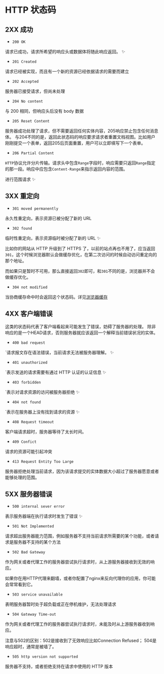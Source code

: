 # HTTP 状态码

## 2XX 成功

- `200 OK` 

请求已成功，请求所希望的响应头或数据体将随此响应返回。 ✨

- `201 Created` 

请求已经被实现，而且有一个新的资源已经依据请求的需要而建立

- `202 Accepted` 

服务器已接受请求，但尚未处理

- `204 No content` 

与 200 相同，但响应头后没有 body 数据

- `205 Reset Content` 

服务器成功处理了请求，但不需要返回任何实体内容，205响应禁止包含任何消息体。 与204不同的是，返回此状态码的响应要求请求者重置文档视图。比如用户刚刚提交一个表单，返回205后页面重置，用户可以立即填写下一个表单。

- `206 Partial Content`

`HTTP`协议允许分片传输。请求头中包含`Range`字段时，响应需要只返回`Range`指定的那一段。响应中应包含`Content-Range`来指示返回内容的范围。

进行范围请求 ✨

## 3XX 重定向

- `301 moved permanently`

永久性重定向，表示资源已被分配了新的 URL

- `302 found`

临时性重定向，表示资源临时被分配了新的 URL ✨


比如你的网站从 HTTP 升级到了 HTTPS 了，以前的站点再也不用了，应当返回`301`，这个时候浏览器默认会做缓存优化，在第二次访问的时候自动访问重定向的那个地址。

而如果只是暂时不可用，那么直接返回`302`即可，和`301`不同的是，浏览器并不会做缓存优化。


- `304 not modified`

当协商缓存命中时会返回这个状态码。详见[浏览器缓存](./../browser/2.html#强缓存)



## 4XX 客户端错误

这类的状态码代表了客户端看起来可能发生了错误，妨碍了服务器的处理。 除非响应的是一个HEAD请求，否则服务器就应该返回一个解释当前错误状况的实体。

- `400 bad request`

`请求报文存在语法错误，当前请求无法被服务器理解。 ✨

- `401 unauthorized`

`表示发送的请求需要有通过 HTTP 认证的认证信息 ✨

- `403 forbidden`

`表示对请求资源的访问被服务器拒绝 ✨

- `404 not found`

`表示在服务器上没有找到请求的资源 ✨

- `408 Request timeout`

 客户端请求超时，服务器等待了太长时间。
 
- `409 Confict`

 请求的资源可能引起冲突
 
- `413 Request Entity Too Large`

服务器拒绝处理当前请求，因为该请求提交的实体数据大小超过了服务器愿意或者能够处理的范围。

## 5XX 服务器错误

- `500 internal sever error`

表示服务器端在执行请求时发生了错误 ✨

- `501 Not Implemented` 

请求超出服务器能力范围，例如服务器不支持当前请求所需要的某个功能，或者请求是服务器不支持的某个方法

- `502 Bad Gateway`

作为网关或者代理工作的服务器尝试执行请求时，从上游服务器接收到无效的响应。

如果你在用HTTP代理来翻墙，或者你配置了nginx来反向代理你的应用，你可能会常常看到它。

- `503 service unavailable`

表明服务器暂时处于超负载或正在停机维护，无法处理请求

- `504 Gateway Time-out`

作为网关或者代理工作的服务器尝试执行请求时，未能及时从上游服务器收到响应。

注意与502的区别：502是接收到了无效响应比如Connection Refused； 504是响应超时，通常是被墙了。

- `505 http version not supported` 

服务器不支持，或者拒绝支持在请求中使用的 HTTP 版本